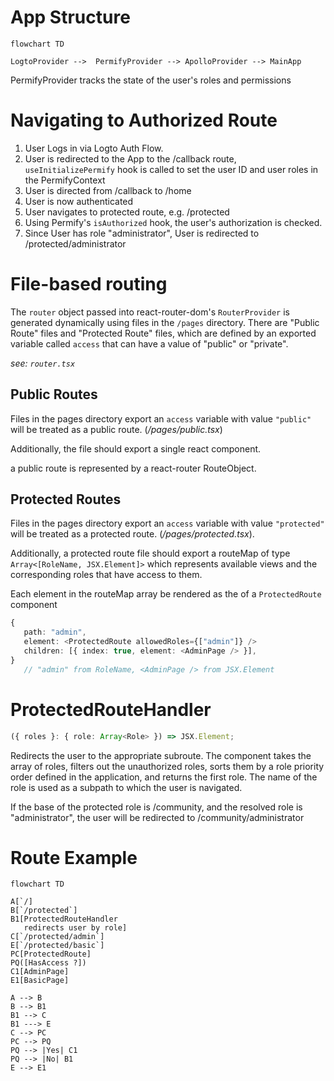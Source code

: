 # App Structure

```mermaid
flowchart TD

LogtoProvider -->  PermifyProvider --> ApolloProvider --> MainApp

```

PermifyProvider tracks the state of the user's roles and permissions

# Navigating to Authorized Route

1. User Logs in via Logto Auth Flow.
2. User is redirected to the App to the /callback route, `useInitializePermify` hook is called to set the user ID and user roles in the PermifyContext
3. User is directed from /callback to /home
4. User is now authenticated
5. User navigates to protected route, e.g. /protected
6. Using Permify's `isAuthorized` hook, the user's authorization is checked.
7. Since User has role "administrator", User is redirected to /protected/administrator

# File-based routing

The `router` object passed into react-router-dom's `RouterProvider` is generated dynamically using files in the `/pages` directory. There are "Public Route" files and "Protected Route" files, which are defined by an exported variable called `access` that can have a value of "public" or "private".

_see: `router.tsx`_

## Public Routes

Files in the pages directory export an `access` variable with value `"public"` will be treated as a public route. (_/pages/public.tsx_)

Additionally, the file should export a single react component.

a public route is represented by a react-router RouteObject.

## Protected Routes

Files in the pages directory export an `access` variable with value `"protected"` will be treated as a protected route. (_/pages/protected.tsx_).

Additionally, a protected route file should export a routeMap of type `Array<[RoleName, JSX.Element]>` which represents available views and the corresponding roles that have access to them.

Each element in the routeMap array be rendered as the <Outlet /> of a `ProtectedRoute` component

```ts
{
   path: "admin",
   element: <ProtectedRoute allowedRoles={["admin"]} />
   children: [{ index: true, element: <AdminPage /> }],
}
   // "admin" from RoleName, <AdminPage /> from JSX.Element
```

# ProtectedRouteHandler

```ts
({ roles }: { role: Array<Role> }) => JSX.Element;
```

Redirects the user to the appropriate subroute. The component takes the array of roles, filters out the unauthorized roles, sorts them by a role priority order defined in the application, and returns the first role. The name of the role is used as a subpath to which the user is navigated.

If the base of the protected role is /community, and the resolved role is "administrator", the user will be redirected to /community/administrator

# Route Example

```mermaid
flowchart TD

A[`/]
B[`/protected`]
B1[ProtectedRouteHandler
   redirects user by role]
C[`/protected/admin`]
E[`/protected/basic`]
PC[ProtectedRoute]
PQ([HasAccess ?])
C1[AdminPage]
E1[BasicPage]

A --> B
B --> B1
B1 --> C
B1 ---> E
C --> PC
PC --> PQ
PQ --> |Yes| C1
PQ --> |No| B1
E --> E1
```
